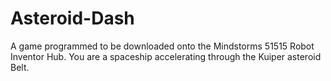 # Asteroid-Dash
A game programmed to be downloaded onto the Mindstorms 51515 Robot Inventor Hub.
You are a spaceship accelerating through the Kuiper asteroid Belt.
